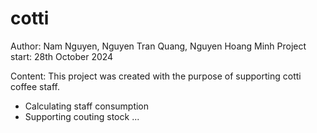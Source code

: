 # cotti

Author: Nam Nguyen, Nguyen Tran Quang, Nguyen Hoang Minh
Project start: 28th October 2024

Content:
This project was created with the purpose of supporting 
cotti coffee staff.

+ Calculating staff consumption
+ Supporting couting stock
...

